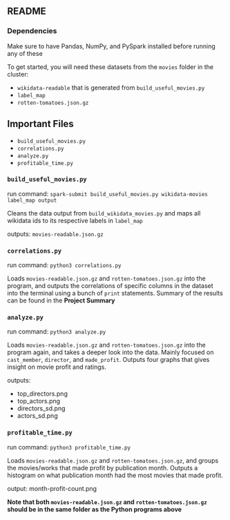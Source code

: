 ## README

### Dependencies
Make sure to have Pandas, NumPy, and PySpark installed before running any of these

To get started, you will need these datasets from the `movies` folder in the cluster:
- `wikidata-readable` that is generated from `build_useful_movies.py`
- `label_map`
- `rotten-tomatoes.json.gz`

## Important Files
- `build_useful_movies.py` 
- `correlations.py`
- `analyze.py`
- `profitable_time.py`

### `build_useful_movies.py`
run command: `spark-submit build_useful_movies.py wikidata-movies label_map output`

Cleans the data output from `build_wikidata_movies.py` and maps all wikidata ids to its respective labels in `label_map`

outputs: `movies-readable.json.gz`

### `correlations.py`
run command: `python3 correlations.py`

Loads `movies-readable.json.gz` and `rotten-tomatoes.json.gz` into the program, and outputs the correlations of specific columns in the dataset into the terminal using a bunch of `print` statements. Summary of the results can be found in the **Project Summary**

### `analyze.py`
run command: `python3 analyze.py`

Loads `movies-readable.json.gz` and `rotten-tomatoes.json.gz` into the program again, and takes a deeper look into the data. Mainly focused on `cast_member`, `director`, and `made_profit`. Outputs four graphs that gives insight on movie profit and ratings.

outputs: 
- top_directors.png
- top_actors.png
- directors_sd.png
- actors_sd.png

### `profitable_time.py`
run command: `python3 profitable_time.py`

Loads `movies-readable.json.gz` and `rotten-tomatoes.json.gz`, and groups the movies/works that made profit by publication month.
Outputs a histogram on what publication month had the most movies that made profit.

output: month-profit-count.png

**Note that both `movies-readable.json.gz` and `rotten-tomatoes.json.gz` should be in the same folder as the Python programs above**


